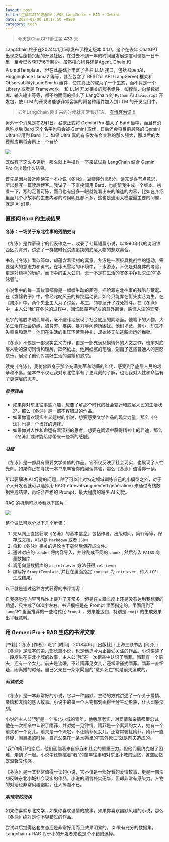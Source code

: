 ```yaml
---
layout: post
title: 生成式AI的崛起16：初試 LangChain + RAG + Gemini
date: 2024-02-06 18:17:50 +0800
category: tech
---
```


> 今天是ChatGPT诞生第 **433** 天

LangChain 终于在2024年1月5号发布了稳定版本 0.1.0。这个在去年 ChatGPT 出现之后蓬勃兴起的开源社区，在过去不到一年的时间里发展速度可谓是一日千里，至今已收获7万6千颗👍。虽然核心组件还是Agent, Chain 和 PromptTemplate， 但在此基础上丰富了各种 LLM 接口，包括 OpenAI， HuggingFace Llama2 等等，甚至包含了 RESTful API (LangServe) 框架和 Observability(LangSmith) 组件，使其真正的成为了一个生态，而不只是一个 Library 或者是 Framework。 和 LLM 开发相关的服务组件，如模型、向量数据库、输入输出等等，都不约而同的推出了 LangChain 的 `Python` 和 `Javascript` 开发包，使 LLM 的开发者能够非常容易的将各种组件加入到 LLM 的开发应用中。  

> 去年LangChain 刚出来的时候就非常看好TA， [有博客为证](./2023-04-15-rise_of_generative_ai_5.md) !!

另外一个消息是在2月1日，谷歌正式将 Gemini Pro 植入了 Bard 当中，而且有消息称以后 Bard 这个名字也将会被 Gemini 取代，日后还会将目前最强的 Gemini Ultra 应用到 Bard 上。如果 Ultra 真的有像发布会宣称的那么强大，那以后的大模型应用将会再上一个台阶


![](https://python.langchain.com/assets/images/langchain_stack-f21828069f74484521f38199910007c1.svg)

既然有了这么多更新，那么就上手操作一下来试试将 LangChain 结合 Gemini Pro 会出现什么结果。 

首先是因为最近刚读完一本小说《冬泳》，豆瓣评分高8分。读完觉得有点意思，所以想写一篇读后博客。我试了一下直接调用 Bard，也能帮我生成一个版本。初看一下，写的乏善可陈，而且也有挺多一眼就能看出来的编造的内容，比如在介绍里面几个小故事的主要内容的时候明显都不多。这也是通用大模型最主要的问题，就是 AI 幻觉。 

### 直接问 Bard 的生成結果

#### 冬泳：一场关于东北往事的残酷史诗

《冬泳》是作家班宇的代表作之一，收录了七篇短篇小说，以1990年代的沈阳铁西区为背景，讲述了一群被时代洪流裹挟的底层人物的悲欢离合。

书名《冬泳》看似简单，却蕴含着深刻的寓意。冬泳是一项极具挑战性的运动，需要强大的意志力和勇气。在冰天雪地的环境中，下水游泳，不仅是对身体的考验，更是对精神的历练。而书中的主人公们，无一不是在生活的寒冬中挣扎求生的“冬泳者”。

小说集中的每一篇故事都像是一幅幅生动的画卷，描绘着东北往事的残酷与荒诞。在《盘锦豹子》中，曾经叱咤风云的摔跤运动员，如今只能靠在街头卖艺为生。在《肃杀》中，两个失业工人为了讨薪，与工厂领导展开了殊死搏斗。在《冬泳》中，主人公“我”在冬泳的过程中，回忆起童年好友的意外离世，感慨人生的无常。

班宇的笔触冷峻而犀利，毫不避讳地展现了社会底层的阴暗面。他笔下的人物，大多生活在社会边缘，被贫穷、疾病、暴力等问题所困扰。他们卑微、渺小，却又不失善良和尊严。他们在生活的重压下苦苦挣扎，却始终无法逃脱命运的枷锁。

《冬泳》不仅是一部现实主义力作，更是一部充满悲悯情怀的人文之作。班宇对底层人物的深切同情和理解，跃然纸上。他用细腻的笔触，刻画了这些普通人的喜怒哀乐，展现了他们对美好生活的渴望和追求。

读完《冬泳》，我仿佛置身于那个充满变革和动荡的年代，感受到了底层人民的艰辛和不易。这本书不仅让我对东北往事有了更深刻的了解，也让我对人性和命运有了更深层的思考。

##### 推荐理由

- 如果你对东北往事感兴趣，想要了解那个时代的社会变迁和底层人民的生活状况，那么《冬泳》是一部不容错过的作品。
- 如果你喜欢现实主义题材的小说，想要感受文学作品的现实力量，那么《冬泳》也是一个很好的选择。
- 如果你对人性和命运有着深刻的思考，想要在阅读中获得精神上的启迪，那么《冬泳》或许能给你带来一些新的感触。

##### 总结

《冬泳》是一部具有重要文学价值的作品，它不仅反映了社会现实，也展现了人性光辉。如果你正在寻找一本书来丰富你的阅读体验，那么《冬泳》值得你一读。

所以要解决 AI 幻觉的问题，除了可以针对特定领域训练自己的小模型之外，对于个人开发者就可以选择用 RAG(retrieval-augmented generation) 来通过离线数据生成结果，再结合严格的 Prompt，最大程度的减少 AI 幻觉。

RAG 的机制可以参看以下图片：

![](https://python.langchain.com/assets/images/data_connection-95ff2033a8faa5f3ba41376c0f6dd32a.jpg)

整个做法可以分以下几个步骤：

1. 先从网上直接获取《冬泳》的基本信息，包括作者，出版时间，简介等等，保存成文档，可以是 `Markdown` 或者 `JSON`
2. 将和《冬泳》相关的评论也下载然后保存成文件。
3. 通过对应的 `loader` 将内容导入，并分割成不同的 `chunk` , 然后存入 `FAISS` 向量数据库
4. 调用向量数据库的 `as_retriever` 方法获得 `retriever`
5. 编写好 `PromptTemplate`, 并且在里面指定 `context` 为 `retriever` , 传入 `LCEL` 生成结果。 

以下就是通过这种方式获得的书评博客：

自我感觉在内容可靠性上提升了非常多，但是在文章长度上还是没有达到我想要的期望，只生成了600字左右。书评模板是在 Prompt 里面指定的，里面用到了 `LangGPT` 里面推荐的一些格式化 `Prompt` ，效果能达到，特别是 `emoji` 的生成效果出乎我意料。 
### 用 Gemeni Pro + RAG 生成的书评文章

[书籍]：冬泳
[作者] : 班宇
[时间] : 2018年9月
[出版社] : 上海三联书店
[简介] : 《冬泳》是班宇的第六部长篇小说，也是他迄今为止最受关注的作品。小说讲述了一段发生在东北小城的故事，主人公“我”在一次相亲中认识了隋菲。隋菲有一个前夫，还有一个女儿。前夫是流氓，不让隋菲见女儿，还常常骚扰隋菲。隋菲一直怀疑，闹离婚的时候，自己父亲在一条水渠里的“意外死亡”就是前夫造成的。

##### 阅读感受

《冬泳》是一本非常好的小说，它以一种幽默、生动的方式讲述了一个关于爱情、亲情和友情的感人故事。小说中的每一个人物都刻画得十分生动形象，让人印象深刻。

小说的主人公“我”是一个东北小城的青年，他憨厚老实，对爱情和亲情都很忠诚。他在一次相亲中认识了隋菲，并对她一见钟情。隋菲是一个离异的女人，她有一个前夫和一个女儿。前夫是一个流氓，不让隋菲见女儿，还常常骚扰隋菲。隋菲一直怀疑，闹离婚的时候，自己父亲在一条水渠里的“意外死亡”就是前夫造成的。

“我”和隋菲相恋后，他们面临着来自家庭和社会的重重压力。但他们最终克服了困难，走到了一起。小说中还穿插着“我”的童年往事和对东北小城的回忆，这些回忆既温馨又伤感。

《冬泳》是一本非常值得一读的小说，它不仅是一部好看的爱情故事，更是一部深刻反映东北小城社会现实的作品。小说的语言朴实无华，但却非常有感染力。人物的对话也非常风趣幽默，让人捧腹不已。

##### 期待您的阅读

如果你喜欢东北文学，如果你喜欢温情的故事，如果你喜欢幽默风趣的小说，那么《冬泳》绝对是你不容错过的作品。


尝试以后觉得这套生态还是非常好用而且效果明显的。 如果有充分的数据集，Langchain + RAG 对于小的开发者来说是个不错的选择。 